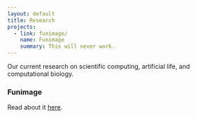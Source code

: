 ```yaml
---
layout: default
title: Research
projects:
  - link: funimage/
    name: Funimage
    summary: This will never work.
---
```


Our current research on scientific computing, artificial life, and computational biology.

### Funimage
Read about it [here][funimage].

[funimage]: funimage/index.html